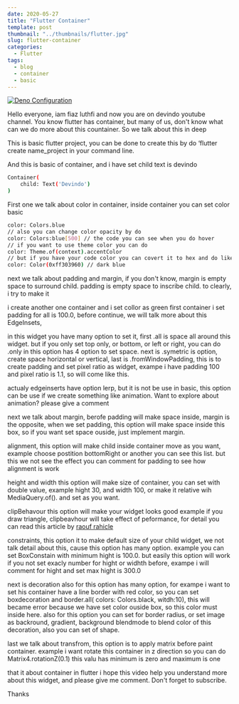 ```yaml
---
date: 2020-05-27
title: "Flutter Container"
template: post
thumbnail: "../thumbnails/flutter.jpg"
slug: flutter-container
categories:
  - Flutter
tags:
  - blog
  - container
  - basic
---
```


[![Deno Configuration](https://img.youtube.com/vi/KxgPxG5tfxw/0.jpg)](https://www.youtube.com/watch?v=KxgPxG5tfxw)

Hello everyone, iam fiaz luthfi and now you are on devindo youtube channel. You know flutter has container, but many of us, don't know what can we do more about this countainer. So we talk about this in deep 

This is basic flutter project, you can be done to create this by do ‘flutter create name_project in your command line.

And this is basic of container, and i have set child text is devindo
```bash
Container(
    child: Text('Devindo')
)
```

First one we talk about color in container, inside container you can set color basic
```bash
color: Colors.blue
// also you can change color opacity by do
color: Colors:blue[500] // the code you can see when you do hover
// if you want to use theme color you can do
color: Theme.of(context).accentColor
// but if you have your code color you can covert it to hex and do like this to implement
color: Color(0xff303960) // dark blue
```
next we talk about padding and margin, if you don't know, margin is empty space to surround child.
padding is empty space to inscribe child. to clearly, i try to make it

i create another one container and i set collor as green
first container i set padding for all is 100.0, before continue, we will talk more about this EdgeInsets,

in this widget you have many option to set it, first .all is space all around this widget. but if you only set top only, or bottom, or left or right, you can do .only in this option has 4 option to set space. next is .symetric is option, create space horizontal or vertical, last is .fromWindowPadding, this is to create padding and set pixel ratio as widget, exampe i have padding 100 and pixel ratio is 1.1, so will come like this. 

actualy edgeinserts have option lerp, but it is not be use in basic, this option can be use if we create something like animation. Want to explore about animation? please give a comment

next we talk about margin, berofe padding will make space inside, margin is the opposite, when we set padding, this option will make space inside this box, so if you want set space ouside, just implement margin.

alignment, this option will make child inside container move as you want, example choose postition bottomRight or another you can see this list. but this we not see the effect you can comment for padding to see how alignment is work 

height and width this option will make size of container, you can set with double value, example hight 30, and width 100, or make it relative wih MediaQuery.of(). and set as you want. 

clipBehavour this option will make your widget looks good example if you draw triangle, clipbeavhour will take effect of peformance, for detail you can read this article by [raouf rahicle](https://medium.com/flutter-community/clipping-in-flutter-e9eaa6b1721a)

constraints, this option it to make default size of your child widget, we not talk detail about this, cause this option has many option. example you can set BoxConstain with minimum hight is 100.0. but easily this option will work if you not set exacly number for hight or widhth before, exampe i will comment for hight and set max hight is 300.0

next is decoration also for this option has many option, for exampe i want to set his container have a line border with red color, so you can set boxdecoration and border.all( colors: Colors.black, witdh:10), this will became error because we have set color ouside box, so this color must inside here. also for this option you can set for border radius, or set image as backround, gradient, background blendmode to blend color of this decoration, also you can set of shape.

last we talk about transfrom, this option is to apply matrix before paint container. example i want rotate this container in z direction so you can do Matrix4.rotationZ(0.1) this valu has minimum is zero and maximum is one

that it about container in flutter i hope this video help you understand more about this widget, and please give me comment. Don't forget to subscribe.

Thanks